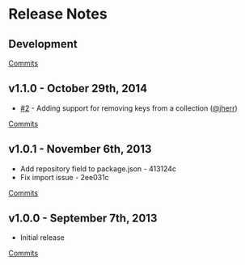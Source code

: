 # Release Notes

## Development

[Commits](https://github.com/walmartlabs/ALCE/compare/v1.1.0...master)

## v1.1.0 - October 29th, 2014
- [#2](https://github.com/walmartlabs/ALCE/pull/2) - Adding support for removing keys from a collection ([@jherr](https://api.github.com/users/jherr))

[Commits](https://github.com/walmartlabs/ALCE/compare/v1.0.1...v1.1.0)

## v1.0.1 - November 6th, 2013

- Add repository field to package.json - 413124c
- Fix import issue - 2ee031c

[Commits](https://github.com/walmartlabs/ALCE/compare/v1.0.0...v1.0.1)

## v1.0.0 - September 7th, 2013

- Initial release

[Commits](https://github.com/walmartlabs/ALCE/compare/7569ab4...v1.0.0)
